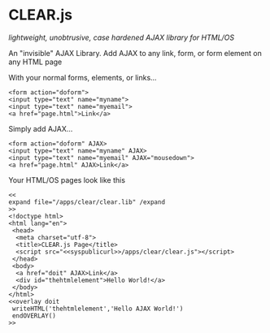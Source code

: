 CLEAR.js
===
*lightweight, unobtrusive, case hardened AJAX library for HTML/OS*

An "invisible" AJAX Library. Add AJAX to any link, form, or form element on any HTML page

With your normal forms, elements, or links...

    <form action="doform">
    <input type="text" name="myname">
    <input type="text" name="myemail">
    <a href="page.html">Link</a>

Simply add AJAX...

    <form action="doform" AJAX>
    <input type="text" name="myname" AJAX>
    <input type="text" name="myemail" AJAX="mousedown">
    <a href="page.html" AJAX>Link</a>

Your HTML/OS pages look like this

    <<
    expand file="/apps/clear/clear.lib" /expand
    >>
    <!doctype html>
    <html lang="en">
     <head>
      <meta charset="utf-8">
      <title>CLEAR.js Page</title>
      <script src="<<syspublicurl>>/apps/clear/clear.js"></script>
     </head>
     <body>
      <a href="doit" AJAX>Link</a>
      <div id="thehtmlelement">Hello World!</a>
     </body>
    </html>
    <<overlay doit
     writeHTML('thehtmlelement','Hello AJAX World!')
     endOVERLAY()
    >>